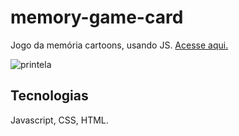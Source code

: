 # memory-game-card
Jogo da memória cartoons, usando JS. <a href="https://maurilosantos.github.io/memory-game-card/">Acesse aqui.</a>

![printela](https://user-images.githubusercontent.com/109925535/188950047-da4bdb56-b9ed-4fc6-956f-a8d0554918c0.png)
## Tecnologias
Javascript, CSS, HTML.
